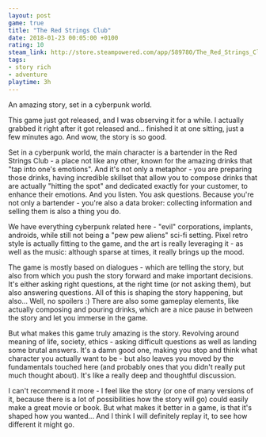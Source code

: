 ```yaml
---
layout: post
game: true
title: "The Red Strings Club"
date: 2018-01-23 00:05:00 +0100
rating: 10
steam_link: http://store.steampowered.com/app/589780/The_Red_Strings_Club/
tags:
- story rich
- adventure
playtime: 3h
---
```


An amazing story, set in a cyberpunk world.

This game just got released, and I was observing it for a while. I actually grabbed it right after it got released and... finished it at one sitting, just a few minutes ago. And wow, the story is so good.

Set in a cyberpunk world, the main character is a bartender in the Red Strings Club - a place not like any other, known for the amazing drinks that "tap into one's emotions". And it's not only a metaphor - you are preparing those drinks, having incredible skillset that allow you to compose drinks that are actually "hitting the spot" and dedicated exactly for your customer, to enhance their emotions. And you listen. You ask questions. Because you're not only a bartender - you're also a data broker: collecting information and selling them is also a thing you do.

We have everything cyberpunk related here - "evil" corporations, implants, androids, while still not being a "pew pew aliens" sci-fi setting. Pixel retro style is actually fitting to the game, and the art is really leveraging it - as well as the music: although sparse at times, it really brings up the mood.

The game is mostly based on dialogues - which are telling the story, but also from which you push the story forward and make important decisions. It's either asking right questions, at the right time (or not asking them), but also answering questions. All of this is shaping the story happening, but also... Well, no spoilers :) There are also some gameplay elements, like actually composing and pouring drinks, which are a nice pause in between the story and let you immerse in the game.

But what makes this game truly amazing is the story. Revolving around meaning of life, society, ethics - asking difficult questions as well as landing some brutal answers. It's a damn good one, making you stop and think what character you actually want to be - but also leaves you moved by the fundamentals touched here (and probably ones that you didn't really put much thought about). It's like a really deep and thoughtful discussion.

I can't recommend it more - I feel like the story (or one of many versions of it, because there is a lot of possibilities how the story will go) could easily make a great movie or book. But what makes it better in a game, is that it's shaped how you wanted... And I think I will definitely replay it, to see how different it might go.